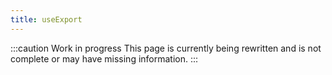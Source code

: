 ```yaml
---
title: useExport
---
```


:::caution Work in progress
This page is currently being rewritten and is not complete or may have missing information.
:::